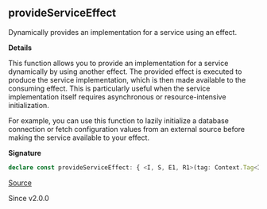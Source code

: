 ## provideServiceEffect

Dynamically provides an implementation for a service using an effect.

**Details**

This function allows you to provide an implementation for a service
dynamically by using another effect. The provided effect is executed to
produce the service implementation, which is then made available to the
consuming effect. This is particularly useful when the service implementation
itself requires asynchronous or resource-intensive initialization.

For example, you can use this function to lazily initialize a database
connection or fetch configuration values from an external source before
making the service available to your effect.

**Signature**

```ts
declare const provideServiceEffect: { <I, S, E1, R1>(tag: Context.Tag<I, S>, effect: Effect<NoInfer<S>, E1, R1>): <A, E, R>(self: Effect<A, E, R>) => Effect<A, E | E1, R1 | Exclude<R, I>>; <A, E, R, I, S, E1, R1>(self: Effect<A, E, R>, tag: Context.Tag<I, S>, effect: Effect<NoInfer<S>, E1, R1>): Effect<A, E | E1, R1 | Exclude<R, I>>; }
```

[Source](https://github.com/Effect-TS/effect/tree/main/packages/effect/src/Effect.ts#L7491)

Since v2.0.0
